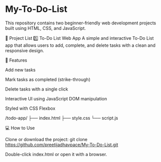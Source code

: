# My-To-Do-List
This repository contains two beginner-friendly web development projects built using HTML, CSS, and JavaScript.

📌 Project List
1️⃣ To-Do List Web App
A simple and interactive To-Do List app that allows users to add, complete, and delete tasks with a clean and responsive design.

🔧 Features

Add new tasks

Mark tasks as completed (strike-through)

Delete tasks with a single click

Interactive UI using JavaScript DOM manipulation

Styled with CSS Flexbox

/todo-app/
├── index.html
├── style.css
└── script.js

💻 How to Use

Clone or download the project:
git clone https://github.com/preetijadhavpace/My-To-Do-List.git

Double-click index.html or open it with a browser.
